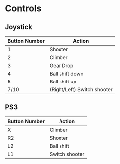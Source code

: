 # Controls
## Joystick

Button Number | Action
------------- | ------
1 | Shooter
2 | Climber
3 | Gear Drop
4 | Ball shift down
5 | Ball shift up
7/10 | (Right/Left) Switch shooter

## PS3

Button Number | Action
------------- | ------
X | Climber
R2 | Shooter
L2 | Ball shift
L1 | Switch shooter
